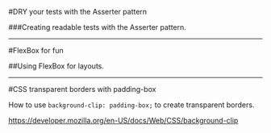 


#DRY your tests with the Asserter pattern
  
  ###Creating readable tests with the Asserter pattern.

  

---

#FlexBox for fun
  
  ##Using FlexBox for layouts.

---
  
#CSS transparent borders with padding-box
  
  How to use ```background-clip: padding-box;``` to create transparent borders.
  
  https://developer.mozilla.org/en-US/docs/Web/CSS/background-clip
